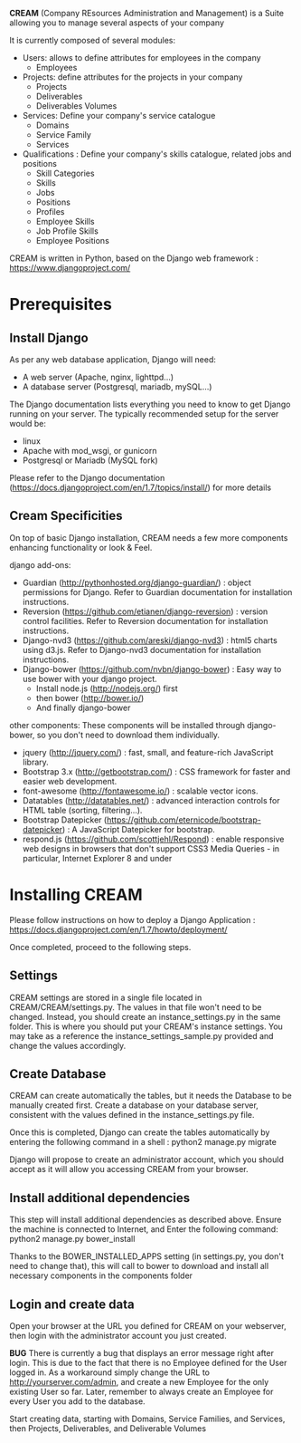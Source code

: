 **CREAM** (Company REsources Administration and Management) is a Suite allowing you to manage several aspects of your company

It is currently composed of several modules:
* Users: allows to define attributes for employees in the company
  * Employees
* Projects: define attributes for the projects in your company
  * Projects
  * Deliverables
  * Deliverables Volumes
* Services: Define your company's service catalogue
  * Domains
  * Service Family
  * Services
* Qualifications : Define your company's skills catalogue, related jobs and positions
  * Skill Categories
  * Skills
  * Jobs
  * Positions
  * Profiles
  * Employee Skills
  * Job Profile Skills
  * Employee Positions

CREAM is written in Python, based on the Django web framework : https://www.djangoproject.com/

# Prerequisites

## Install Django

As per any web database application, Django will need:
* A web server (Apache, nginx, lighttpd...)
* A database server (Postgresql, mariadb, mySQL...)

The Django documentation lists everything you need to know to get Django running on your server.
The typically recommended setup for the server would be:
* linux
* Apache with mod_wsgi, or gunicorn
* Postgresql or Mariadb (MySQL fork)

Please refer to the Django documentation (https://docs.djangoproject.com/en/1.7/topics/install/) for more details

## Cream Specificities

On top of basic Django installation, CREAM needs a few more components enhancing functionality or look & Feel.

django add-ons:
* Guardian (http://pythonhosted.org/django-guardian/) : object permissions for Django. Refer to Guardian documentation for installation instructions.
* Reversion (https://github.com/etianen/django-reversion) : version control facilities. Refer to Reversion documentation for installation instructions.
* Django-nvd3 (https://github.com/areski/django-nvd3) : html5 charts using d3.js. Refer to Django-nvd3 documentation for installation instructions.
* Django-bower (https://github.com/nvbn/django-bower) : Easy way to use bower with your django project.
  * Install node.js (http://nodejs.org/) first
  * then bower (http://bower.io/)
  * And finally django-bower

other components:
These components will be installed through django-bower, so you don't need to download them individually.
* jquery (http://jquery.com/) : fast, small, and feature-rich JavaScript library.
* Bootstrap 3.x (http://getbootstrap.com/) : CSS framework for faster and easier web development.
* font-awesome (http://fontawesome.io/) : scalable vector icons.
* Datatables (http://datatables.net/) : advanced interaction controls for HTML table (sorting, filtering...).
* Bootstrap Datepicker (https://github.com/eternicode/bootstrap-datepicker) : A JavaScript Datepicker for bootstrap. 
* respond.js (https://github.com/scottjehl/Respond) : enable responsive web designs in browsers that don't support CSS3 Media Queries - in particular, Internet Explorer 8 and under



# Installing CREAM

Please follow instructions on how to deploy a Django Application : https://docs.djangoproject.com/en/1.7/howto/deployment/

Once completed, proceed to the following steps.

## Settings

CREAM settings are stored in a single file located in CREAM/CREAM/settings.py. The values in that file won't need to be changed. Instead, you should create an instance_settings.py in the same folder. This is where  you should put your CREAM's instance settings. You may take as a reference the instance_settings_sample.py provided and change the values accordingly.

## Create Database

CREAM can create automatically the tables, but it needs the Database to be manually created first. Create a database on your database server, consistent with the values defined in the instance_settings.py file.

Once this is completed, Django can create the tables automatically by entering the following command in a shell :
    python2 manage.py migrate

Django will propose to create an administrator account, which you should accept as it will allow you accessing CREAM from your browser.

## Install additional dependencies

This step will install additional dependencies as described above. Ensure the machine is connected to Internet, and Enter the following command:
    python2 manage.py bower_install
    
Thanks to the BOWER_INSTALLED_APPS setting (in settings.py, you don't need to change that), this will call to bower to download and install all necessary components in the components folder

## Login and create data

Open your browser at the URL you defined for CREAM on your webserver, then login with the administrator account you just created.

**BUG**
There is currently a bug that displays an error message right after login. This is due to the fact that there is no Employee defined for the User logged in. As a workaround simply change the URL to http://yourserver.com/admin, and create a new Employee for the only existing User so far.
Later, remember to always create an Employee for every User you add to the database.

Start creating data, starting with Domains, Service Families, and Services, then Projects, Deliverables, and Deliverable Volumes